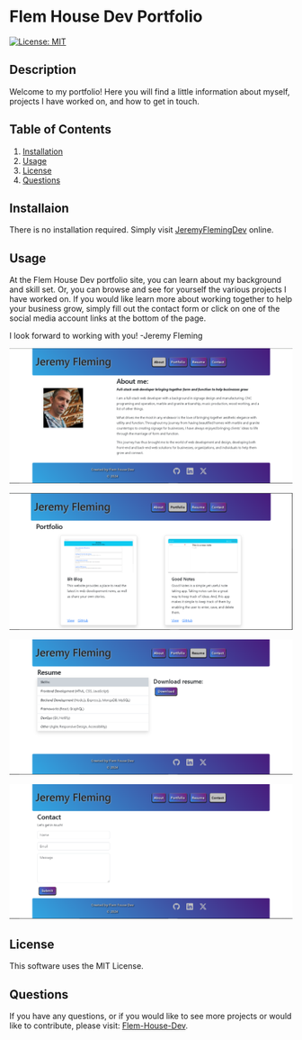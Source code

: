 # Flem House Dev Portfolio
  [![License: MIT](https://img.shields.io/badge/License-MIT-yellow.svg)](https://opensource.org/licenses/MIT)
  ## Description
  Welcome to my portfolio! Here you will find a little information about myself, projects I have worked on, and how to get in touch.
  ## Table of Contents

  1. [Installation](#Installation)
  2. [Usage](#Usage)
  3. [License](#License)
  4. [Questions](#Questions)

  ## Installaion
  There is no installation required. Simply visit [JeremyFlemingDev](https://jeremyflemingdev.netlify.app/) online.
  
  ## Usage
  
  At the Flem House Dev portfolio site, you can learn about my background and skill set. Or, you can browse and see for yourself the various projects I have worked on. If you would like learn more about working together to help your business grow, simply fill out the contact form or click on one of the social media account links at the bottom of the page. 

  I look forward to working with you!
  -Jeremy Fleming

  ![About Page](./assets/about-page.PNG)

  ![Portfolio Page](./assets/portfolio-page.PNG)

  ![Resume Page](./assets/resume-page.PNG)

  ![Contact Page](./assets/contact-page.PNG)

  ## License
  This software uses the MIT License.
  ## Questions
  If you have any questions, or if you would like to see more projects or would like to contribute, please visit: [Flem-House-Dev](https://github.com/Flem-House-Dev).
